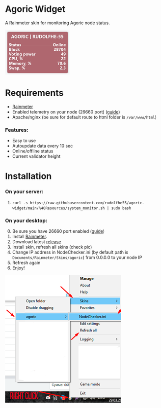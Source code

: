 # Agoric Widget
A Rainmeter skin for monitoring Agoric node status.

![Widget Preview](https://github.com/rudolfhe55/agoric-widget/raw/main/Agoric%20Widget%20Example.png)

# Requirements
 * [Rainmeter ](https://www.rainmeter.net)
 * Enabled telemetry on your node (26660 port) ([guide](https://github.com/Agoric/agoric-sdk/blob/master/packages/cosmic-swingset/README-telemetry.md))
 * Apache/nginx (be sure for default route to html folder is `/var/www/html`)
 
### Features:

 * Easy to use
 * Autoupdate data every 10 sec
 * Online/offline status
 * Current validator height

# Installation
### On your server:
 1. ```curl -s https://raw.githubusercontent.com/rudolfhe55/agoric-widget/main/%40Resources/system_monitor.sh | sudo bash```
### On your desktop:
 0. Be sure you have 26660 port enabled ([guide](https://github.com/Agoric/agoric-sdk/blob/master/packages/cosmic-swingset/README-telemetry.md))
 1. Install [Rainmeter](https://www.rainmeter.net).
 2. Download latest [release](https://github.com/rudolfhe55/agoric-widget/releases/latest)
 3. Install skin, refresh all skins (check pic)
 4. Change IP address in NodeChecker.ini (by default path is `Documents/Rainmeter/Skins/agoric`) from 0.0.0.0 to your node IP
 5. Refresh again
 6. Enjoy!

![Activate guide](https://raw.githubusercontent.com/rudolfhe55/agoric-widget/master/Activate.png)
